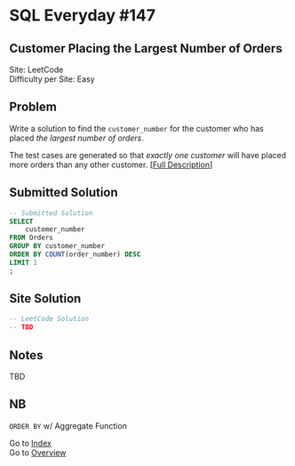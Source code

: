 # SQL Everyday \#147

## Customer Placing the Largest Number of Orders

Site: LeetCode\
Difficulty per Site: Easy

## Problem

Write a solution to find the `customer_number` for the customer who has placed *the largest number of orders*.

The test cases are generated so that *exactly one customer* will have placed more orders than any other customer. [[Full Description](https://leetcode.com/problems/customer-placing-the-largest-number-of-orders/description/)]

## Submitted Solution

```sql
-- Submitted Solution
SELECT
    customer_number
FROM Orders
GROUP BY customer_number
ORDER BY COUNT(order_number) DESC
LIMIT 1
;
```

## Site Solution

```sql
-- LeetCode Solution 
-- TBD
```

## Notes

TBD

## NB

`ORDER BY` w/ Aggregate Function

Go to [Index](../?tab=readme-ov-file#index)\
Go to [Overview](../?tab=readme-ov-file)
